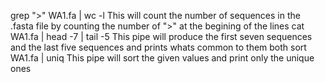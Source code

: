 grep ">" WA1.fa | wc -l
This will count the number of sequences in the .fasta file by counting the number of ">" at the begining of the lines
cat WA1.fa | head -7 | tail -5
This pipe will produce the first seven sequences and the last five sequences and prints whats common to them both
sort WA1.fa | uniq 
This pipe will sort the given values and print only the unique ones
